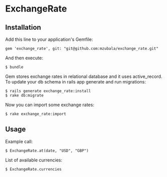 # ExchangeRate

## Installation

Add this line to your application's Gemfile:

    gem 'exchange_rate', git: "git@github.com:mzubala/exchange_rate.git"

And then execute:

    $ bundle

Gem stores exchange rates in relational database and it uses active_record.
To update your db schema in rails app generate and run migrations:

    $ rails generate exchange_rate:install
    $ rake db:migrate

Now you can import some exchange rates:

    $ rake exchange_rate:import

## Usage

Example call:

    $ ExchangeRate.at(date, "USD", "GBP")

List of available currencies:

    $ ExchangeRate.currencies

